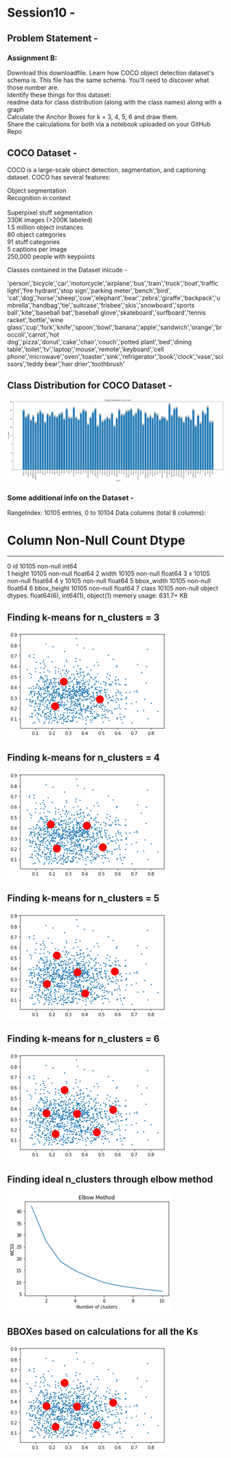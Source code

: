 # Session10 - 

## Problem Statement - 
### Assignment B:<br>
Download this  downloadfile. Learn how COCO object detection dataset's schema is. This file has the same schema. You'll need to discover what those number are. <br>
Identify these things for this dataset:<br>
readme data for class distribution (along with the class names) along with a graph <br>
Calculate the Anchor Boxes for k = 3, 4, 5, 6 and draw them.<br>
Share the calculations for both via a notebook uploaded on your GitHub Repo <br>

## COCO Dataset - 

COCO is a large-scale object detection, segmentation, and captioning dataset. COCO has several features:<br>

Object segmentation<br>
Recognition in context<br><br>
Superpixel stuff segmentation<br>
330K images (>200K labeled)<br>
1.5 million object instances<br>
80 object categories<br>
91 stuff categories<br>
5 captions per image<br>
250,000 people with keypoints<br>

Classes contained in the Dataset inlcude - <br>    

'person','bicycle','car','motorcycle','airplane','bus','train','truck','boat','traffic light','fire hydrant','stop sign','parking meter','bench','bird',<br>
'cat','dog','horse','sheep','cow','elephant','bear','zebra','giraffe','backpack','umbrella','handbag','tie','suitcase','frisbee','skis','snowboard','sports<br> ball','kite','baseball bat','baseball glove','skateboard','surfboard','tennis racket','bottle','wine <br>glass','cup','fork','knife','spoon','bowl','banana','apple','sandwich','orange','broccoli','carrot','hot <br>dog','pizza','donut','cake','chair','couch','potted plant','bed','dining table','toilet','tv','laptop','mouse','remote','keyboard','cell <br>phone','microwave','oven','toaster','sink','refrigerator','book','clock','vase','scissors','teddy bear','hair drier','toothbrush'<br>



## Class Distribution for COCO Dataset - 



![class_distribution](./images/dataset_distribution.png)

### Some additional info on the Dataset - 

RangeIndex: 10105 entries, 0 to 10104
Data columns (total 8 columns):
 #   Column       Non-Null Count  Dtype  
---  ------       --------------  -----  
 0   id           10105 non-null  int64  
 1   height       10105 non-null  float64
 2   width        10105 non-null  float64
 3   x            10105 non-null  float64
 4   y            10105 non-null  float64
 5   bbox_width   10105 non-null  float64
 6   bbox_height  10105 non-null  float64
 7   class        10105 non-null  object 
dtypes: float64(6), int64(1), object(1)
memory usage: 631.7+ KB

## Finding k-means for n_clusters = 3

![3_clusters](./images/3_clusters.png)


## Finding k-means for n_clusters = 4

![4_clusters](./images/4_clusters.png)


## Finding k-means for n_clusters = 5

![5_clusters](./images/5_clusters.png)

## Finding k-means for n_clusters = 6

![6_clusters](./images/6_clusters.png)

## Finding ideal n_clusters through elbow method 

![elbow_method](./images/elbow.png)

## BBOXes based on calculations for all the Ks

![anchor_boxes](./images/anchor_boxes.png)